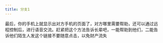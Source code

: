 ```yaml
---
title: 分支1
---
```

最后，你的手机上就显示出对方手机的页面了，对方哪里需要帮助，还可以通过远程控制后，进行语音交流。赶紧把这个方法告诉长辈吧，一能帮助到他们，二能告诉他们陌生人发这个链接不要随意点击，以免财产流失